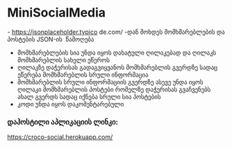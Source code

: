 # MiniSocialMedia

- https://jsonplaceholder.typico de.com/ -დან მოხდეს მომხმარებლების და პოსტების JSON-ის  წამოღება
- მომხმარებლების სია უნდა იყოს დახატული ღილაკებად და ღილაკს მომხმარებლის სახელი ეწეროს
- ღილაკზე დაჭერისას გადაგვიყვანოს მომხმარებლის გვერდზე სადაც ეწერება მომხმარებლის სრული
ინფორმაცია
- მომხმარებლის სრული ინფორმაციის გვერდზე ასევე უნდა იყოს ღილაკი მომხმარებლის პოსტები
რომელზე დაჭერისას გვაჩვენებს ახალ გვერდს სადაც იქნება სრული სია პოსტების
- კოდი უნდა იყოს დაკომენტარებული


### დაჰოსტილი აპლიკაციის ლინკი:

https://croco-social.herokuapp.com/